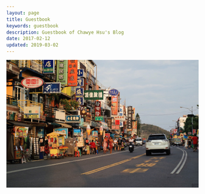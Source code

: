 ```yaml
---
layout: page
title: Guestbook
keywords: guestbook
description: Guestbook of Chawye Hsu's Blog
date: 2017-02-12
updated: 2019-03-02
---
```


![Kenting, Taiwan. 10 Jun 2018](/uploads/2019/03/20190302001.jpg "Kenting, Taiwan. 10 Jun 2018")
